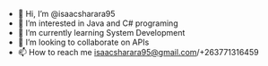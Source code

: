 - 👋 Hi, I’m @isaacsharara95
- 👀 I’m interested in Java and C# programing
- 🌱 I’m currently learning System Development
- 💞️ I’m looking to collaborate on APIs
- 📫 How to reach me isaacsharara95@gmail.com/+263771316459

<!---
isaacsharara95/isaacsharara95 is a ✨ special ✨ repository because its `README.md` (this file) appears on your GitHub profile.
You can click the Preview link to take a look at your changes.
--->
